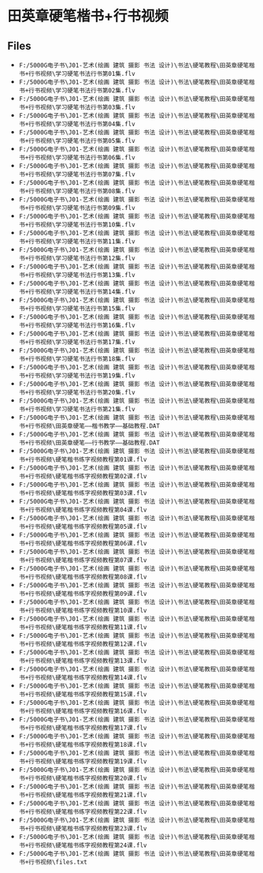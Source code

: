 # 田英章硬笔楷书+行书视频

## Files

- `F:/5000G电子书\J01-艺术(绘画 建筑 摄影 书法 设计)\书法\硬笔教程\田英章硬笔楷书+行书视频\学习硬笔书法行书第01集.flv`
- `F:/5000G电子书\J01-艺术(绘画 建筑 摄影 书法 设计)\书法\硬笔教程\田英章硬笔楷书+行书视频\学习硬笔书法行书第02集.flv`
- `F:/5000G电子书\J01-艺术(绘画 建筑 摄影 书法 设计)\书法\硬笔教程\田英章硬笔楷书+行书视频\学习硬笔书法行书第03集.flv`
- `F:/5000G电子书\J01-艺术(绘画 建筑 摄影 书法 设计)\书法\硬笔教程\田英章硬笔楷书+行书视频\学习硬笔书法行书第04集.flv`
- `F:/5000G电子书\J01-艺术(绘画 建筑 摄影 书法 设计)\书法\硬笔教程\田英章硬笔楷书+行书视频\学习硬笔书法行书第05集.flv`
- `F:/5000G电子书\J01-艺术(绘画 建筑 摄影 书法 设计)\书法\硬笔教程\田英章硬笔楷书+行书视频\学习硬笔书法行书第06集.flv`
- `F:/5000G电子书\J01-艺术(绘画 建筑 摄影 书法 设计)\书法\硬笔教程\田英章硬笔楷书+行书视频\学习硬笔书法行书第07集.flv`
- `F:/5000G电子书\J01-艺术(绘画 建筑 摄影 书法 设计)\书法\硬笔教程\田英章硬笔楷书+行书视频\学习硬笔书法行书第08集.flv`
- `F:/5000G电子书\J01-艺术(绘画 建筑 摄影 书法 设计)\书法\硬笔教程\田英章硬笔楷书+行书视频\学习硬笔书法行书第09集.flv`
- `F:/5000G电子书\J01-艺术(绘画 建筑 摄影 书法 设计)\书法\硬笔教程\田英章硬笔楷书+行书视频\学习硬笔书法行书第10集.flv`
- `F:/5000G电子书\J01-艺术(绘画 建筑 摄影 书法 设计)\书法\硬笔教程\田英章硬笔楷书+行书视频\学习硬笔书法行书第11集.flv`
- `F:/5000G电子书\J01-艺术(绘画 建筑 摄影 书法 设计)\书法\硬笔教程\田英章硬笔楷书+行书视频\学习硬笔书法行书第12集.flv`
- `F:/5000G电子书\J01-艺术(绘画 建筑 摄影 书法 设计)\书法\硬笔教程\田英章硬笔楷书+行书视频\学习硬笔书法行书第13集.flv`
- `F:/5000G电子书\J01-艺术(绘画 建筑 摄影 书法 设计)\书法\硬笔教程\田英章硬笔楷书+行书视频\学习硬笔书法行书第14集.flv`
- `F:/5000G电子书\J01-艺术(绘画 建筑 摄影 书法 设计)\书法\硬笔教程\田英章硬笔楷书+行书视频\学习硬笔书法行书第15集.flv`
- `F:/5000G电子书\J01-艺术(绘画 建筑 摄影 书法 设计)\书法\硬笔教程\田英章硬笔楷书+行书视频\学习硬笔书法行书第16集.flv`
- `F:/5000G电子书\J01-艺术(绘画 建筑 摄影 书法 设计)\书法\硬笔教程\田英章硬笔楷书+行书视频\学习硬笔书法行书第17集.flv`
- `F:/5000G电子书\J01-艺术(绘画 建筑 摄影 书法 设计)\书法\硬笔教程\田英章硬笔楷书+行书视频\学习硬笔书法行书第18集.flv`
- `F:/5000G电子书\J01-艺术(绘画 建筑 摄影 书法 设计)\书法\硬笔教程\田英章硬笔楷书+行书视频\学习硬笔书法行书第19集.flv`
- `F:/5000G电子书\J01-艺术(绘画 建筑 摄影 书法 设计)\书法\硬笔教程\田英章硬笔楷书+行书视频\学习硬笔书法行书第20集.flv`
- `F:/5000G电子书\J01-艺术(绘画 建筑 摄影 书法 设计)\书法\硬笔教程\田英章硬笔楷书+行书视频\学习硬笔书法行书第21集.flv`
- `F:/5000G电子书\J01-艺术(绘画 建筑 摄影 书法 设计)\书法\硬笔教程\田英章硬笔楷书+行书视频\田英章硬笔——楷书教学——基础教程.DAT`
- `F:/5000G电子书\J01-艺术(绘画 建筑 摄影 书法 设计)\书法\硬笔教程\田英章硬笔楷书+行书视频\田英章硬笔——行书教学——基础教程.DAT`
- `F:/5000G电子书\J01-艺术(绘画 建筑 摄影 书法 设计)\书法\硬笔教程\田英章硬笔楷书+行书视频\硬笔楷书练字视频教程第01课.flv`
- `F:/5000G电子书\J01-艺术(绘画 建筑 摄影 书法 设计)\书法\硬笔教程\田英章硬笔楷书+行书视频\硬笔楷书练字视频教程第02课.flv`
- `F:/5000G电子书\J01-艺术(绘画 建筑 摄影 书法 设计)\书法\硬笔教程\田英章硬笔楷书+行书视频\硬笔楷书练字视频教程第03课.flv`
- `F:/5000G电子书\J01-艺术(绘画 建筑 摄影 书法 设计)\书法\硬笔教程\田英章硬笔楷书+行书视频\硬笔楷书练字视频教程第04课.flv`
- `F:/5000G电子书\J01-艺术(绘画 建筑 摄影 书法 设计)\书法\硬笔教程\田英章硬笔楷书+行书视频\硬笔楷书练字视频教程第05课.flv`
- `F:/5000G电子书\J01-艺术(绘画 建筑 摄影 书法 设计)\书法\硬笔教程\田英章硬笔楷书+行书视频\硬笔楷书练字视频教程第06课.flv`
- `F:/5000G电子书\J01-艺术(绘画 建筑 摄影 书法 设计)\书法\硬笔教程\田英章硬笔楷书+行书视频\硬笔楷书练字视频教程第07课.flv`
- `F:/5000G电子书\J01-艺术(绘画 建筑 摄影 书法 设计)\书法\硬笔教程\田英章硬笔楷书+行书视频\硬笔楷书练字视频教程第08课.flv`
- `F:/5000G电子书\J01-艺术(绘画 建筑 摄影 书法 设计)\书法\硬笔教程\田英章硬笔楷书+行书视频\硬笔楷书练字视频教程第09课.flv`
- `F:/5000G电子书\J01-艺术(绘画 建筑 摄影 书法 设计)\书法\硬笔教程\田英章硬笔楷书+行书视频\硬笔楷书练字视频教程第10课.flv`
- `F:/5000G电子书\J01-艺术(绘画 建筑 摄影 书法 设计)\书法\硬笔教程\田英章硬笔楷书+行书视频\硬笔楷书练字视频教程第11课.flv`
- `F:/5000G电子书\J01-艺术(绘画 建筑 摄影 书法 设计)\书法\硬笔教程\田英章硬笔楷书+行书视频\硬笔楷书练字视频教程第12课.flv`
- `F:/5000G电子书\J01-艺术(绘画 建筑 摄影 书法 设计)\书法\硬笔教程\田英章硬笔楷书+行书视频\硬笔楷书练字视频教程第13课.flv`
- `F:/5000G电子书\J01-艺术(绘画 建筑 摄影 书法 设计)\书法\硬笔教程\田英章硬笔楷书+行书视频\硬笔楷书练字视频教程第14课.flv`
- `F:/5000G电子书\J01-艺术(绘画 建筑 摄影 书法 设计)\书法\硬笔教程\田英章硬笔楷书+行书视频\硬笔楷书练字视频教程第15课.flv`
- `F:/5000G电子书\J01-艺术(绘画 建筑 摄影 书法 设计)\书法\硬笔教程\田英章硬笔楷书+行书视频\硬笔楷书练字视频教程第16课.flv`
- `F:/5000G电子书\J01-艺术(绘画 建筑 摄影 书法 设计)\书法\硬笔教程\田英章硬笔楷书+行书视频\硬笔楷书练字视频教程第17课.flv`
- `F:/5000G电子书\J01-艺术(绘画 建筑 摄影 书法 设计)\书法\硬笔教程\田英章硬笔楷书+行书视频\硬笔楷书练字视频教程第18课.flv`
- `F:/5000G电子书\J01-艺术(绘画 建筑 摄影 书法 设计)\书法\硬笔教程\田英章硬笔楷书+行书视频\硬笔楷书练字视频教程第19课.flv`
- `F:/5000G电子书\J01-艺术(绘画 建筑 摄影 书法 设计)\书法\硬笔教程\田英章硬笔楷书+行书视频\硬笔楷书练字视频教程第20课.flv`
- `F:/5000G电子书\J01-艺术(绘画 建筑 摄影 书法 设计)\书法\硬笔教程\田英章硬笔楷书+行书视频\硬笔楷书练字视频教程第21课.flv`
- `F:/5000G电子书\J01-艺术(绘画 建筑 摄影 书法 设计)\书法\硬笔教程\田英章硬笔楷书+行书视频\硬笔楷书练字视频教程第22课.flv`
- `F:/5000G电子书\J01-艺术(绘画 建筑 摄影 书法 设计)\书法\硬笔教程\田英章硬笔楷书+行书视频\硬笔楷书练字视频教程第23课.flv`
- `F:/5000G电子书\J01-艺术(绘画 建筑 摄影 书法 设计)\书法\硬笔教程\田英章硬笔楷书+行书视频\硬笔楷书练字视频教程第24课.flv`
- `F:/5000G电子书\J01-艺术(绘画 建筑 摄影 书法 设计)\书法\硬笔教程\田英章硬笔楷书+行书视频\files.txt`
